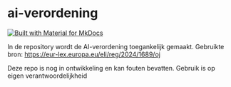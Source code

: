 # ai-verordening

[![Built with Material for MkDocs](https://img.shields.io/badge/Material_for_MkDocs-brightgreen?logo=MaterialForMkDocs&logoColor=white)](https://squidfunk.github.io/mkdocs-material/)

In de repository wordt de AI-verordening toegankelijk gemaakt. 
Gebruikte bron: https://eur-lex.europa.eu/eli/reg/2024/1689/oj

Deze repo is nog in ontwikkeling en kan fouten bevatten.
Gebruik is op eigen verantwoordelijkheid
